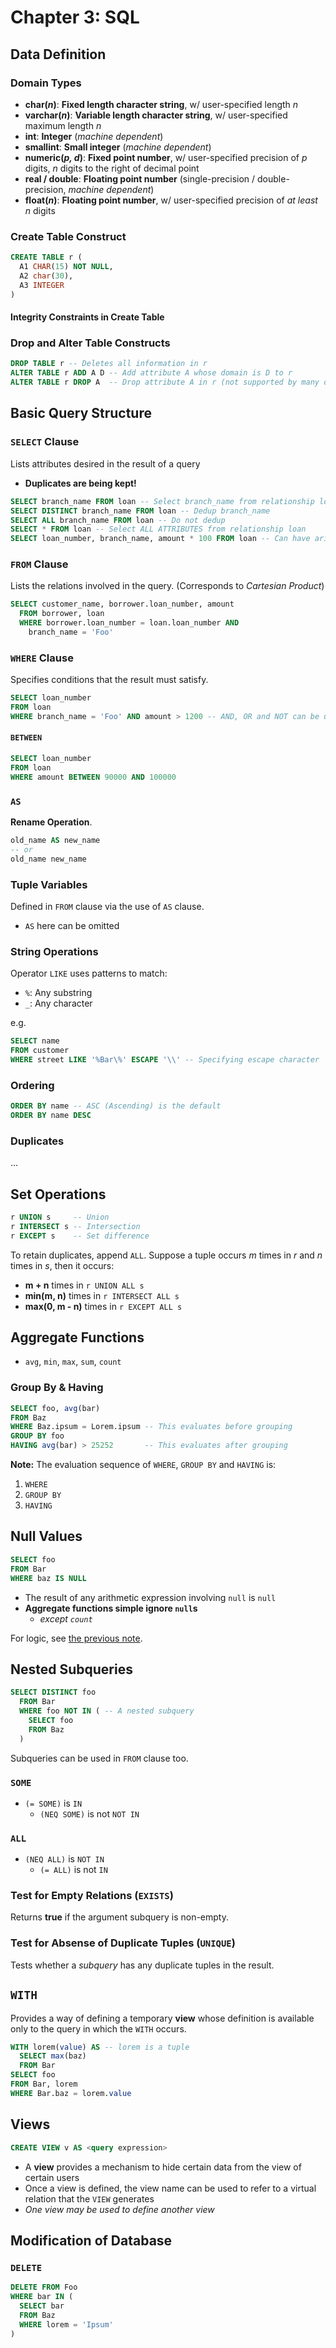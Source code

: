 # Chapter 3: SQL

## Data Definition

### Domain Types

- **char(_n_)**: **Fixed length character string**, w/ user-specified length _n_
- **varchar(_n_)**: **Variable length character string**, w/ user-specified maximum length _n_
- **int**: **Integer** (_machine dependent_)
- **smallint**: **Small integer** (_machine dependent_)
- **numeric(_p, d_)**: **Fixed point number**, w/ user-specified precision of _p_ digits, _n_ digits to the right of decimal point
- **real / double**: **Floating point number** (single-precision / double-precision, _machine dependent_)
- **float(_n_)**: **Floating point number**, w/ user-specified precision of _at least_ _n_ digits

### Create Table Construct

```sql
CREATE TABLE r (
  A1 CHAR(15) NOT NULL,
  A2 char(30),
  A3 INTEGER
)
```

#### Integrity Constraints in Create Table

### Drop and Alter Table Constructs

```sql
DROP TABLE r -- Deletes all information in r
ALTER TABLE r ADD A D -- Add attribute A whose domain is D to r
ALTER TABLE r DROP A  -- Drop attribute A in r (not supported by many databases)
```

## Basic Query Structure

### `SELECT` Clause

Lists attributes desired in the result of a query

- **Duplicates are being kept!**

```sql
SELECT branch_name FROM loan -- Select branch_name from relationship loan
SELECT DISTINCT branch_name FROM loan -- Dedup branch_name
SELECT ALL branch_name FROM loan -- Do not dedup
SELECT * FROM loan -- Select ALL ATTRIBUTES from relationship loan
SELECT loan_number, branch_name, amount * 100 FROM loan -- Can have arithmetic operations!
```

### `FROM` Clause

Lists the relations involved in the query. (Corresponds to _Cartesian Product_)

```sql
SELECT customer_name, borrower.loan_number, amount
  FROM borrower, loan
  WHERE borrower.loan_number = loan.loan_number AND
    branch_name = 'Foo'
```

### `WHERE` Clause

Specifies conditions that the result must satisfy.

```sql
SELECT loan_number
FROM loan
WHERE branch_name = 'Foo' AND amount > 1200 -- AND, OR and NOT can be used
```

#### `BETWEEN`

```sql
SELECT loan_number
FROM loan
WHERE amount BETWEEN 90000 AND 100000
```

### `AS`

**Rename Operation**.

```sql
old_name AS new_name
-- or
old_name new_name
```

### Tuple Variables

Defined in `FROM` clause via the use of `AS` clause.

- `AS` here can be omitted

### String Operations

Operator `LIKE` uses patterns to match:

- `%`: Any substring
- `_`: Any character

e.g.

```sql
SELECT name
FROM customer
WHERE street LIKE '%Bar\%' ESCAPE '\\' -- Specifying escape character
```

### Ordering

```sql
ORDER BY name -- ASC (Ascending) is the default
ORDER BY name DESC
```

### Duplicates

...

## Set Operations

```sql
r UNION s     -- Union
r INTERSECT s -- Intersection
r EXCEPT s    -- Set difference
```

To retain duplicates, append `ALL`. Suppose a tuple occurs _m_ times in _r_ and _n_ times in _s_, then it occurs:

- **m + n** times in `r UNION ALL s`
- **min(m, n)** times in `r INTERSECT ALL s`
- **max(0, m - n)** times in `r EXCEPT ALL s`

## Aggregate Functions

- `avg`, `min`, `max`, `sum`, `count`

### Group By & Having

```sql
SELECT foo, avg(bar)
FROM Baz
WHERE Baz.ipsum = Lorem.ipsum -- This evaluates before grouping
GROUP BY foo
HAVING avg(bar) > 25252       -- This evaluates after grouping
```

**Note:** The evaluation sequence of `WHERE`, `GROUP BY` and `HAVING` is:

1. `WHERE`
2. `GROUP BY`
3. `HAVING`

## Null Values

```sql
SELECT foo
FROM Bar
WHERE baz IS NULL
```

- The result of any arithmetic expression involving `null` is `null`
- **Aggregate functions simple ignore `null`s**
  - _except `count`_

For logic, see [the previous note](2018-03-03-relational-model.md#null-values).

## Nested Subqueries

```sql
SELECT DISTINCT foo
  FROM Bar
  WHERE foo NOT IN ( -- A nested subquery
    SELECT foo
    FROM Baz
  )
```

Subqueries can be used in `FROM` clause too.

### `SOME`

- `(= SOME)` is `IN`
  - `(NEQ SOME)` is not `NOT IN`

### `ALL`

- `(NEQ ALL)` is `NOT IN`
  - `(= ALL)` is not `IN`

### Test for Empty Relations (`EXISTS`)

Returns **true** if the argument subquery is non-empty.

### Test for Absense of Duplicate Tuples (`UNIQUE`)

Tests whether a _subquery_ has any duplicate tuples in the result.

## `WITH`

Provides a way of defining a temporary **view** whose definition is available only to the query in which the `WITH` occurs.

```sql
WITH lorem(value) AS -- lorem is a tuple
  SELECT max(baz)
  FROM Bar
SELECT foo
FROM Bar, lorem
WHERE Bar.baz = lorem.value
```

## Views

```sql
CREATE VIEW v AS <query expression>
```

- A **view** provides a mechanism to hide certain data from the view of certain users
- Once a view is defined, the view name can be used to refer to a virtual relation that the `VIEW` generates
- _One view may be used to define another view_

## Modification of Database

### `DELETE`

```sql
DELETE FROM Foo
WHERE bar IN (
  SELECT bar
  FROM Baz
  WHERE lorem = 'Ipsum'
)
```
